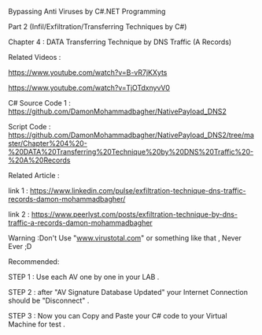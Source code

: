 Bypassing Anti Viruses by C#.NET Programming

Part 2 (Infil/Exfiltration/Transferring Techniques by C#)

Chapter 4 : DATA Transferring Technique by DNS Traffic (A Records)

Related Videos : 

https://www.youtube.com/watch?v=B-vR7jKXyts

https://www.youtube.com/watch?v=TjOTdxnyvV0


C# Source Code 1 : https://github.com/DamonMohammadbagher/NativePayload_DNS2

Script Code  :  https://github.com/DamonMohammadbagher/NativePayload_DNS2/tree/master/Chapter%204%20-%20DATA%20Transferring%20Technique%20by%20DNS%20Traffic%20-%20A%20Records


Related Article : 

link 1 :  https://www.linkedin.com/pulse/exfiltration-technique-dns-traffic-records-damon-mohammadbagher/

link 2 : https://www.peerlyst.com/posts/exfiltration-technique-by-dns-traffic-a-records-damon-mohammadbagher



Warning :Don't Use "www.virustotal.com" or something like that , Never Ever ;D

Recommended:

STEP 1 : Use each AV one by one in your LAB .

STEP 2 : after "AV Signature Database Updated" your Internet Connection should be "Disconnect" .

STEP 3 : Now you can Copy and Paste your C# code to your Virtual Machine for test .
